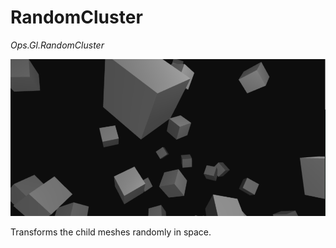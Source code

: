 # RandomCluster

*Ops.Gl.RandomCluster*

![randomcluster](img/randomcluster.png)

Transforms the child meshes randomly in space.